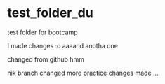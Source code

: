 # test_folder_du
test folder for bootcamp

I made changes :o
aaaand anotha one

changed from github hmm


nik branch changed
more practice changes made
...